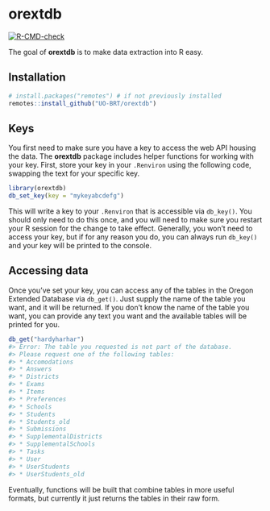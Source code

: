 
<!-- README.md is generated from README.Rmd. Please edit that file -->

# orextdb

<!-- badges: start -->

[![R-CMD-check](https://github.com/UO-BRT/orextdb/workflows/R-CMD-check/badge.svg)](https://github.com/UO-BRT/orextdb/actions)
<!-- badges: end -->

The goal of **orextdb** is to make data extraction into R easy.

## Installation

``` r
# install.packages("remotes") # if not previously installed
remotes::install_github("UO-BRT/orextdb")
```

## Keys

You first need to make sure you have a key to access the web API housing
the data. The **orextdb** package includes helper functions for working
with your key. First, store your key in your `.Renviron` using the
following code, swapping the text for your specific key.

``` r
library(orextdb)
db_set_key(key = "mykeyabcdefg")
```

This will write a key to your `.Renviron` that is accessible via
`db_key()`. You should only need to do this once, and you will need to
make sure you restart your R session for the change to take effect.
Generally, you won’t need to access your key, but if for any reason you
do, you can always run `db_key()` and your key will be printed to the
console.

## Accessing data

Once you’ve set your key, you can access any of the tables in the Oregon
Extended Database via `db_get()`. Just supply the name of the table you
want, and it will be returned. If you don’t know the name of the table
you want, you can provide any text you want and the available tables
will be printed for you.

``` r
db_get("hardyharhar")
#> Error: The table you requested is not part of the database.
#> Please request one of the following tables:
#> * Accomodations
#> * Answers
#> * Districts
#> * Exams
#> * Items
#> * Preferences
#> * Schools
#> * Students
#> * Students_old
#> * Submissions
#> * SupplementalDistricts
#> * SupplementalSchools
#> * Tasks
#> * User
#> * UserStudents
#> * UserStudents_old
```

Eventually, functions will be built that combine tables in more useful
formats, but currently it just returns the tables in their raw form.
